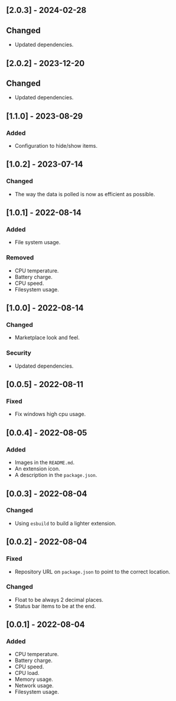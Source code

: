 <!--
http://keepachangelog.com/
`Added` for new features.
`Changed` for changes in existing functionality.
`Deprecated` for soon-to-be removed features.
`Removed` for now removed features.
`Fixed` for any bug fixes.
`Security` in case of vulnerabilities.
 -->

<!-- ## [Unreleased] -->

## [2.0.3] - 2024-02-28

## Changed

- Updated dependencies.

## [2.0.2] - 2023-12-20

## Changed

- Updated dependencies.

## [1.1.0] - 2023-08-29

### Added

- Configuration to hide/show items.

## [1.0.2] - 2023-07-14

### Changed

- The way the data is polled is now as efficient as possible.

## [1.0.1] - 2022-08-14

### Added

- File system usage.

### Removed

- CPU temperature.
- Battery charge.
- CPU speed.
- Filesystem usage.

## [1.0.0] - 2022-08-14

### Changed

- Marketplace look and feel.

### Security

- Updated dependencies.

## [0.0.5] - 2022-08-11

### Fixed

- Fix windows high cpu usage.

## [0.0.4] - 2022-08-05

### Added

- Images in the `README.md`.
- An extension icon.
- A description in the `package.json`.

## [0.0.3] - 2022-08-04

### Changed

- Using `esbuild` to build a lighter extension.

## [0.0.2] - 2022-08-04

### Fixed

- Repository URL on `package.json` to point to the correct location.

### Changed

- Float to be always 2 decimal places.
- Status bar items to be at the end.

## [0.0.1] - 2022-08-04

### Added

- CPU temperature.
- Battery charge.
- CPU speed.
- CPU load.
- Memory usage.
- Network usage.
- Filesystem usage.
